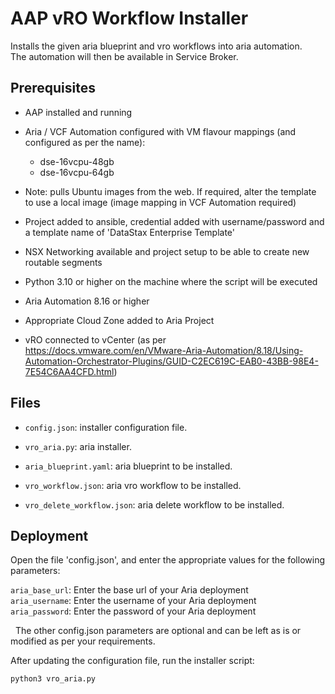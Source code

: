 AAP vRO Workflow Installer
==========================

Installs the given aria blueprint and vro workflows into aria automation.  
The automation will then be available in Service Broker.   

## Prerequisites

-   AAP installed and running

-   Aria / VCF Automation configured with VM flavour mappings (and configured as
    per the name):

    -   dse-16vcpu-48gb
    -   dse-16vcpu-64gb

-   Note: pulls Ubuntu images from the web. If required, alter the template to
    use a local image (image mapping in VCF Automation required)

-   Project added to ansible, credential added with username/password and a
    template name of 'DataStax Enterprise Template'

-   NSX Networking available and project setup to be able to create new routable
    segments

-   Python 3.10 or higher on the machine where the script will be executed

-   Aria Automation 8.16 or higher

-   Appropriate Cloud Zone added to Aria Project

-   vRO connected to vCenter (as per
    https://docs.vmware.com/en/VMware-Aria-Automation/8.18/Using-Automation-Orchestrator-Plugins/GUID-C2EC619C-EAB0-43BB-98E4-7E54C6AA4CFD.html)

Files
-----

-   `config.json`: installer configuration file.

-   `vro_aria.py`: aria installer.

-   `aria_blueprint.yaml`: aria blueprint to be installed.

-   `vro_workflow.json`: aria vro workflow to be installed.

-   `vro_delete_workflow.json`: aria delete workflow to be installed.

Deployment
----------

Open the file 'config.json', and enter the appropriate values for the following
parameters:

`aria_base_url`: Enter the base url of your Aria deployment  
`aria_username`: Enter the username of your Aria deployment  
`aria_password`: Enter the password of your Aria deployment

  The other config.json parameters are optional and can be left as is or
modified as per your requirements.

After updating the configuration file, run the installer script:

~~~~~~~~~~~~~~~~~~~~~~~~~~~~~~~~~~~~~~~~~~~~~~~~~~~~~~~~~~~~~~~~~~~~~~~~~~~ bash
python3 vro_aria.py
~~~~~~~~~~~~~~~~~~~~~~~~~~~~~~~~~~~~~~~~~~~~~~~~~~~~~~~~~~~~~~~~~~~~~~~~~~~~~~~~
